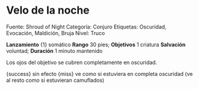 # Velo de la noche

Fuente: Shroud of Night
Categoría: Conjuro
Etiquetas: Oscuridad, Evocación, Maldición, Bruja
Nivel: Truco

__Lanzamiento__ {1} somático
__Rango__ 30 pies; __Objetivos__ 1 criatura
__Salvación__ voluntad; __Duración__ 1 minuto mantenido

Los ojos del objetivo se cubren completamente en oscuridad.

{success} sin efecto
{miss} ve como si estuviera en completa oscuridad (ve al resto como si estuvieran camuflados)